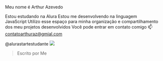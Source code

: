 Meu nome é Arthur Azevedo

Estou estudando na Alura
Estou me desenvolvendo na linguagem JavaScript
Utilizo esse espaço para minha organização e compartilhamento dos meu projetos desenvolvidos
Você pode entrar em contato comigo 📫
contatoarthuraz@gmial.com

@alurastartestudante
![](https://media.tenor.com/BfdqhDlTQJoAAAAi/right-here-right-now-goal-celebration.gif)


> Escrito por Me

